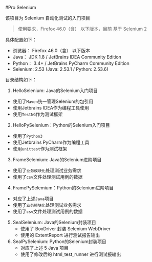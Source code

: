 #Pro Selenium

该项目为 Selenium 自动化测试的入门项目

> 使用要求，Firefox 46.0（含） 以下版本，目前 基于 Selenium 2

具体配置如下：

- 浏览器： Firefox 46.0（含） 以下版本
- Java： JDK 1.8 / JetBrains IDEA Community Edition 
- Python： 3.4+ / JetBrains PyCharm Community Edition
- Selenium: 2.53 (Java: 2.53.1 / Python: 2.53.6)

目录结构如下：

1. HelloSelenium: Java的Selenium入门项目
 - 使用了`Maven`统一管理Selenium的包引用
 - 使用Jetbrains IDEA作为编程工具使用
 - 使用`TestNG`作为测试框架
2. HelloPySelenium：Python的Selenium入门项目
 - 使用了`Python3`
 - 使用Jetbrains PyCharm作为编程工具
 - 使用`unittest`作为测试框架
3. FrameSelemium: Java的Selenium进阶项目
 - 使用了`业务模块化`处理测试业务需求
 - 使用了`csv`文件处理测试用例的数据
4. FramePySelemium：Python的Selenium进阶项目
 - 对应了上述`Java`项目
 - 使用了`业务模块化`处理测试业务需求
 - 使用了`csv`文件处理测试用例的数据
5. SealSelenium: Java的Selenium封装项目
   - 使用了 BoxDriver 封装 Selenium WebDriver
   - 使用的 ExtentReport 进行测试报告输出
6. SealPySelenium: Python的Selenium封装项目
   - 对应了上述 5 Java 项目
   - 使用了修改后的 html_test_runner 进行测试报输出





